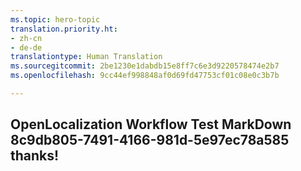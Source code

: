 ```yaml
---
ms.topic: hero-topic
translation.priority.ht:
- zh-cn
- de-de
translationtype: Human Translation
ms.sourcegitcommit: 2be1230e1dabdb15e8ff7c6e3d9220578474e2b7
ms.openlocfilehash: 9cc44ef998848af0d69fd47753cf01c08e0c3b7b

---
```

## OpenLocalization Workflow Test MarkDown 8c9db805-7491-4166-981d-5e97ec78a585 thanks!



<!--HONumber=Sep16_HO1-->


